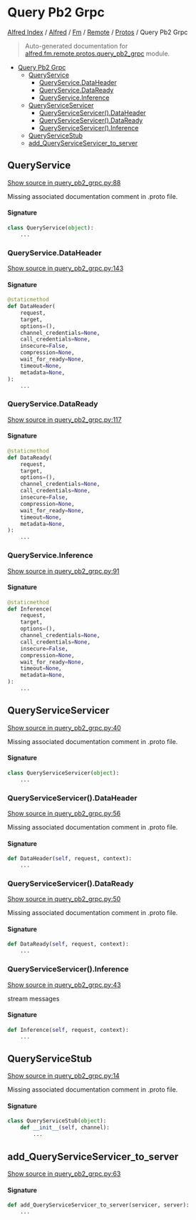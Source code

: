 # Query Pb2 Grpc

[Alfred Index](../../../../README.md#alfred-index) /
[Alfred](../../../index.md#alfred) /
[Fm](../../index.md#fm) /
[Remote](../index.md#remote) /
[Protos](./index.md#protos) /
Query Pb2 Grpc

> Auto-generated documentation for [alfred.fm.remote.protos.query_pb2_grpc](../../../../../alfred/fm/remote/protos/query_pb2_grpc.py) module.

- [Query Pb2 Grpc](#query-pb2-grpc)
  - [QueryService](#queryservice)
    - [QueryService.DataHeader](#queryservicedataheader)
    - [QueryService.DataReady](#queryservicedataready)
    - [QueryService.Inference](#queryserviceinference)
  - [QueryServiceServicer](#queryserviceservicer)
    - [QueryServiceServicer().DataHeader](#queryserviceservicer()dataheader)
    - [QueryServiceServicer().DataReady](#queryserviceservicer()dataready)
    - [QueryServiceServicer().Inference](#queryserviceservicer()inference)
  - [QueryServiceStub](#queryservicestub)
  - [add_QueryServiceServicer_to_server](#add_queryserviceservicer_to_server)

## QueryService

[Show source in query_pb2_grpc.py:88](../../../../../alfred/fm/remote/protos/query_pb2_grpc.py#L88)

Missing associated documentation comment in .proto file.

#### Signature

```python
class QueryService(object):
    ...
```

### QueryService.DataHeader

[Show source in query_pb2_grpc.py:143](../../../../../alfred/fm/remote/protos/query_pb2_grpc.py#L143)

#### Signature

```python
@staticmethod
def DataHeader(
    request,
    target,
    options=(),
    channel_credentials=None,
    call_credentials=None,
    insecure=False,
    compression=None,
    wait_for_ready=None,
    timeout=None,
    metadata=None,
):
    ...
```

### QueryService.DataReady

[Show source in query_pb2_grpc.py:117](../../../../../alfred/fm/remote/protos/query_pb2_grpc.py#L117)

#### Signature

```python
@staticmethod
def DataReady(
    request,
    target,
    options=(),
    channel_credentials=None,
    call_credentials=None,
    insecure=False,
    compression=None,
    wait_for_ready=None,
    timeout=None,
    metadata=None,
):
    ...
```

### QueryService.Inference

[Show source in query_pb2_grpc.py:91](../../../../../alfred/fm/remote/protos/query_pb2_grpc.py#L91)

#### Signature

```python
@staticmethod
def Inference(
    request,
    target,
    options=(),
    channel_credentials=None,
    call_credentials=None,
    insecure=False,
    compression=None,
    wait_for_ready=None,
    timeout=None,
    metadata=None,
):
    ...
```



## QueryServiceServicer

[Show source in query_pb2_grpc.py:40](../../../../../alfred/fm/remote/protos/query_pb2_grpc.py#L40)

Missing associated documentation comment in .proto file.

#### Signature

```python
class QueryServiceServicer(object):
    ...
```

### QueryServiceServicer().DataHeader

[Show source in query_pb2_grpc.py:56](../../../../../alfred/fm/remote/protos/query_pb2_grpc.py#L56)

Missing associated documentation comment in .proto file.

#### Signature

```python
def DataHeader(self, request, context):
    ...
```

### QueryServiceServicer().DataReady

[Show source in query_pb2_grpc.py:50](../../../../../alfred/fm/remote/protos/query_pb2_grpc.py#L50)

Missing associated documentation comment in .proto file.

#### Signature

```python
def DataReady(self, request, context):
    ...
```

### QueryServiceServicer().Inference

[Show source in query_pb2_grpc.py:43](../../../../../alfred/fm/remote/protos/query_pb2_grpc.py#L43)

stream messages

#### Signature

```python
def Inference(self, request, context):
    ...
```



## QueryServiceStub

[Show source in query_pb2_grpc.py:14](../../../../../alfred/fm/remote/protos/query_pb2_grpc.py#L14)

Missing associated documentation comment in .proto file.

#### Signature

```python
class QueryServiceStub(object):
    def __init__(self, channel):
        ...
```



## add_QueryServiceServicer_to_server

[Show source in query_pb2_grpc.py:63](../../../../../alfred/fm/remote/protos/query_pb2_grpc.py#L63)

#### Signature

```python
def add_QueryServiceServicer_to_server(servicer, server):
    ...
```


